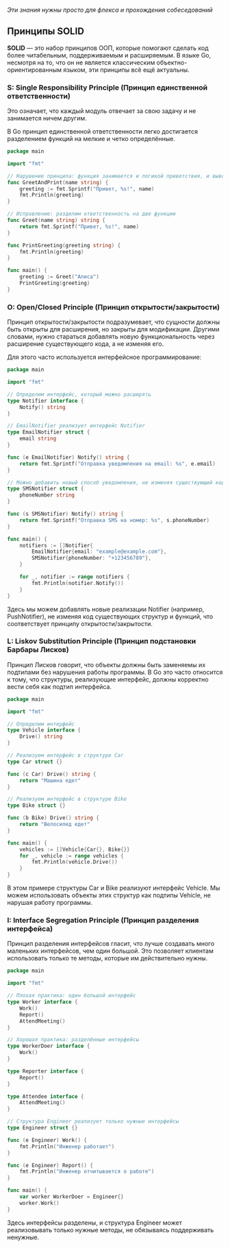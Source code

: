 

 *Эти знания нужны просто для флекса и прохождения собеседований*


## Принципы SOLID

**SOLID** — это набор принципов ООП, которые помогают сделать код более читабельным, поддерживаемым и расширяемым. В языке Go, несмотря на то, что он не является классическим объектно-ориентированным языком, эти принципы всё ещё актуальны.

### S: Single Responsibility Principle (Принцип единственной ответственности)

Это означает, что каждый модуль отвечает за свою задачу и не занимается ничем другим. 

В Go принцип единственной ответственности легко достигается разделением функций на мелкие и четко определённые.

```go
package main

import "fmt"

// Нарушение принципа: функция занимается и логикой приветствия, и выводом результата
func GreetAndPrint(name string) {
    greeting := fmt.Sprintf("Привет, %s!", name)
    fmt.Println(greeting)
}

// Исправление: разделим ответственность на две функции
func Greet(name string) string {
    return fmt.Sprintf("Привет, %s!", name)
}

func PrintGreeting(greeting string) {
    fmt.Println(greeting)
}

func main() {
    greeting := Greet("Алиса")
    PrintGreeting(greeting)
}
```


### O: Open/Closed Principle (Принцип открытости/закрытости)

Принцип открытости/закрытости подразумевает, что сущности должны быть открыты для расширения, но закрыты для модификации. Другими словами, нужно стараться добавлять новую функциональность через расширение существующего кода, а не изменяя его.

Для этого часто используется интерфейсное программирование:
```go
package main

import "fmt"

// Определим интерфейс, который можно расширять
type Notifier interface {
    Notify() string
}

// EmailNotifier реализует интерфейс Notifier
type EmailNotifier struct {
    email string
}

func (e EmailNotifier) Notify() string {
    return fmt.Sprintf("Отправка уведомления на email: %s", e.email)
}

// Можно добавить новый способ уведомления, не изменяя существующий код
type SMSNotifier struct {
    phoneNumber string
}

func (s SMSNotifier) Notify() string {
    return fmt.Sprintf("Отправка SMS на номер: %s", s.phoneNumber)
}

func main() {
    notifiers := []Notifier{
        EmailNotifier{email: "example@example.com"},
        SMSNotifier{phoneNumber: "+123456789"},
    }

    for _, notifier := range notifiers {
        fmt.Println(notifier.Notify())
    }
}
```
Здесь мы можем добавлять новые реализации Notifier (например, PushNotifier), не изменяя код существующих структур и функций, что соответствует принципу открытости/закрытости.


### L: Liskov Substitution Principle (Принцип подстановки Барбары Лисков)

Принцип Лисков говорит, что объекты должны быть заменяемы их подтипами без нарушения работы программы. В Go это часто относится к тому, что структуры, реализующие интерфейс, должны корректно вести себя как подтип интерфейса.
```go
package main

import "fmt"

// Определим интерфейс
type Vehicle interface {
    Drive() string
}

// Реализуем интерфейс в структуре Car
type Car struct {}

func (c Car) Drive() string {
    return "Машина едет"
}

// Реализуем интерфейс в структуре Bike
type Bike struct {}

func (b Bike) Drive() string {
    return "Велосипед едет"
}

func main() {
    vehicles := []Vehicle{Car{}, Bike{}}
    for _, vehicle := range vehicles {
        fmt.Println(vehicle.Drive())
    }
}
```

В этом примере структуры Car и Bike реализуют интерфейс Vehicle. Мы можем использовать объекты этих структур как подтипы Vehicle, не нарушая работу программы.


### I: Interface Segregation Principle (Принцип разделения интерфейса)

Принцип разделения интерфейсов гласит, что лучше создавать много маленьких интерфейсов, чем один большой. Это позволяет клиентам использовать только те методы, которые им действительно нужны.

```GO
package main

import "fmt"

// Плохая практика: один большой интерфейс
type Worker interface {
    Work()
    Report()
    AttendMeeting()
}

// Хорошая практика: разделённые интерфейсы
type WorkerDoer interface {
    Work()
}

type Reporter interface {
    Report()
}

type Attendee interface {
    AttendMeeting()
}

// Структура Engineer реализует только нужные интерфейсы
type Engineer struct {}

func (e Engineer) Work() {
    fmt.Println("Инженер работает")
}

func (e Engineer) Report() {
    fmt.Println("Инженер отчитывается о работе")
}

func main() {
    var worker WorkerDoer = Engineer{}
    worker.Work()
}
```

Здесь интерфейсы разделены, и структура Engineer может реализовывать только нужные методы, не обязываясь поддерживать ненужные.
